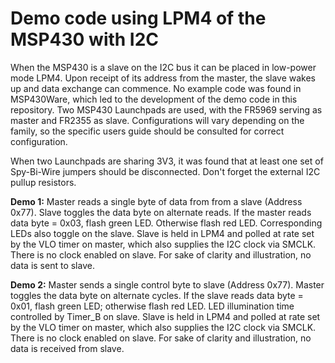 # Demo code using LPM4 of the MSP430 with I2C
 <p>When the MSP430 is a slave on the I2C bus it can be placed in low-power mode LPM4. Upon receipt of its address from the master, the slave wakes up and data exchange can commence. No example code was found in MSP430Ware, which led to the development of the demo code in this repository. Two MSP430 Launchpads are used, with the FR5969 serving as master and FR2355 as slave. Configurations will vary depending on the family, so the specific users guide should be consulted for correct configuration.
 
 <p>When two Launchpads are sharing 3V3, it was found that at least one set of Spy-Bi-Wire jumpers should be disconnected. Don't forget the external I2C pullup resistors.
  
  <p><b>Demo 1:</b> Master reads a single byte of data from from a slave (Address 0x77). Slave toggles the data byte on alternate reads. If the master reads data byte = 0x03, flash green LED.
 Otherwise flash red LED. Corresponding LEDs also toggle on the slave. Slave is held in LPM4 and polled at rate set by the VLO timer on master, which also supplies the I2C clock via SMCLK. There is no clock enabled on slave. For sake of clarity and illustration, no data is sent to slave.
 
  <p><b>Demo 2:</b> Master sends a single control byte to slave (Address 0x77). Master toggles the data byte on alternate cycles. If the slave reads data byte = 0x01, flash green LED; otherwise flash red LED. LED illumination time controlled by Timer_B on slave. Slave is held in LPM4 and polled at rate set by the VLO timer on master, which also supplies the I2C clock via SMCLK. There is no clock enabled on slave. For sake of clarity and illustration, no data is received from slave.

